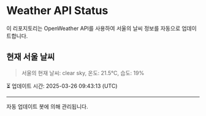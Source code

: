 
# Weather API Status

이 리포지토리는 OpenWeather API를 사용하여 서울의 날씨 정보를 자동으로 업데이트합니다.

## 현재 서울 날씨
> 서울의 현재 날씨: clear sky, 온도: 21.5°C, 습도: 19%

⏳ 업데이트 시간: 2025-03-26 09:43:13 (UTC)

---
자동 업데이트 봇에 의해 관리됩니다.
